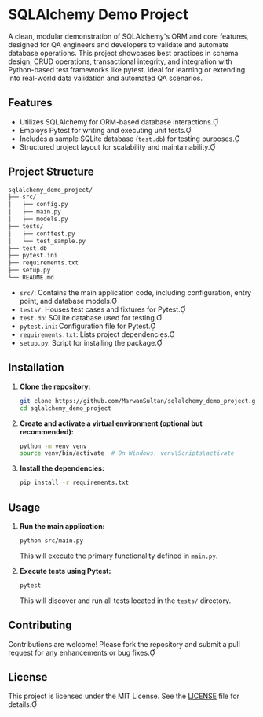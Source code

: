 # SQLAlchemy Demo Project

A clean, modular demonstration of SQLAlchemy's ORM and core features, designed for QA engineers and developers to validate and automate database operations. This project showcases best practices in schema design, CRUD operations, transactional integrity, and integration with Python-based test frameworks like pytest. Ideal for learning or extending into real-world data validation and automated QA scenarios.


## Features

- Utilizes SQLAlchemy for ORM-based database interactions.
- Employs Pytest for writing and executing unit tests.
- Includes a sample SQLite database (`test.db`) for testing purposes.
- Structured project layout for scalability and maintainability.

## Project Structure

```bash
sqlalchemy_demo_project/
├── src/
│   ├── config.py
│   ├── main.py
│   ├── models.py
├── tests/
│   ├── conftest.py
│   └── test_sample.py
├── test.db
├── pytest.ini
├── requirements.txt
├── setup.py
└── README.md
```

- `src/`: Contains the main application code, including configuration, entry point, and database models.
- `tests/`: Houses test cases and fixtures for Pytest.
- `test.db`: SQLite database used for testing.
- `pytest.ini`: Configuration file for Pytest.
- `requirements.txt`: Lists project dependencies.
- `setup.py`: Script for installing the package.

## Installation

1. **Clone the repository:**

   ```bash
   git clone https://github.com/MarwanSultan/sqlalchemy_demo_project.git
   cd sqlalchemy_demo_project
   ```

2. **Create and activate a virtual environment (optional but recommended):**

   ```bash
   python -m venv venv
   source venv/bin/activate  # On Windows: venv\Scripts\activate
   ```

3. **Install the dependencies:**

   ```bash
   pip install -r requirements.txt
   ```

## Usage

1. **Run the main application:**

   ```bash
   python src/main.py
   ```

   This will execute the primary functionality defined in `main.py`.

2. **Execute tests using Pytest:**

   ```bash
   pytest
   ```

   This will discover and run all tests located in the `tests/` directory.

## Contributing

Contributions are welcome! Please fork the repository and submit a pull request for any enhancements or bug fixes.

## License

This project is licensed under the MIT License. See the [LICENSE](LICENSE) file for details.
